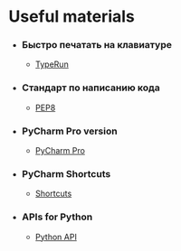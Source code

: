 # Useful materials

- ### Быстро печатать на клавиатуре
    - [TypeRun](https://typerun.top/)
- ### Стандарт по написанию кода
    - [PEP8](https://pythonworld.ru/osnovy/pep-8-rukovodstvo-po-napisaniyu-koda-na-python.html)
- ### PyCharm Pro version
    - [PyCharm Pro](https://ipfs.io/ipfs/bafybeiazdy6cpftzahp6iv3s5sw6r4g5232z3sxktt6deahli4zz7lvoa4/)
- ### PyCharm Shortcuts
    - [Shortcuts](https://img-blog.csdnimg.cn/20190717183747493.png?x-oss-process=image/watermark,type_ZmFuZ3poZW5naGVpdGk,shadow_10,text_aHR0cHM6Ly9ibG9nLmNzZG4ubmV0L3FxXzQwMjIzOTgz,size_16,color_FFFFFF,t_70)
- ### APIs for Python
    - [Python API](https://github.com/public-apis/public-apis)
